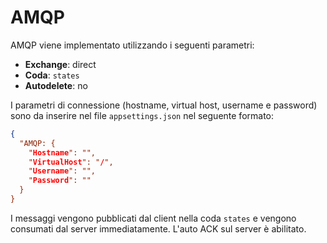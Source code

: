 # AMQP

AMQP viene implementato utilizzando i seguenti parametri:

- **Exchange**: direct
- **Coda**: `states`
- **Autodelete**: no


I parametri di connessione (hostname, virtual host, username e password) sono da inserire nel file `appsettings.json` nel seguente formato:

```json
{
  "AMQP: {
    "Hostname": "",
    "VirtualHost": "/",
    "Username": "",
    "Password": ""
  }
}
```

I messaggi vengono pubblicati dal client nella coda `states` e vengono consumati dal server immediatamente. L'auto ACK sul server è abilitato.
